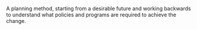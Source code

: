 A planning method, starting from a desirable future and working backwards to understand what policies and programs are required to achieve the change.